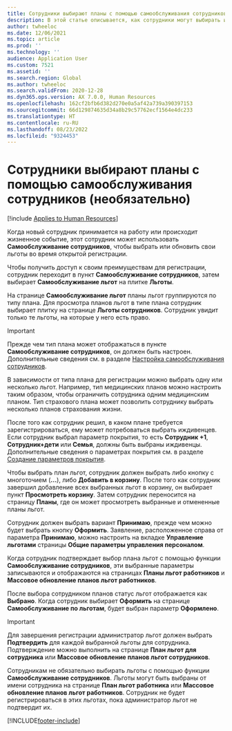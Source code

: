 ```yaml
---
title: Сотрудники выбирают планы с помощью самообслуживания сотрудников (необязательно)
description: В этой статье описывается, как сотрудники могут выбирать или обновлять свои льготы.
author: twheeloc
ms.date: 12/06/2021
ms.topic: article
ms.prod: ''
ms.technology: ''
audience: Application User
ms.custom: 7521
ms.assetid: ''
ms.search.region: Global
ms.author: twheeloc
ms.search.validFrom: 2020-12-28
ms.dyn365.ops.version: AX 7.0.0, Human Resources
ms.openlocfilehash: 162cf2bfb6d382d270e0a5af42a739a390397153
ms.sourcegitcommit: 66d129874635d34a8b29c57762ecf1564e4dc233
ms.translationtype: HT
ms.contentlocale: ru-RU
ms.lasthandoff: 08/23/2022
ms.locfileid: "9324453"
---
```

# <a name="employees-select-plans-by-using-employee-self-service-optional"></a>Сотрудники выбирают планы с помощью самообслуживания сотрудников (необязательно)

[!include [Applies to Human Resources](../includes/applies-to-hr.md)]

Когда новый сотрудник принимается на работу или происходит жизненное событие, этот сотрудник может использовать **Самообслуживание сотрудников**, чтобы выбрать или обновить свои льготы во время открытой регистрации.

Чтобы получить доступ к своим преимуществам для регистрации, сотрудник переходит в пункт **Самообслуживание сотрудников**, затем выбирает **Самообслуживание льгот** на плитке **Льготы**.

На странице **Самообслуживание льгот** планы льгот группируются по типу плана. Для просмотра планов льгот в типе плана сотрудник выбирает плитку на странице **Льготы сотрудников**. Сотрудник увидит только те льготы, на которые у него есть право.

> [!IMPORTANT]
> Прежде чем тип плана может отображаться в пункте **Самообслуживание сотрудников**, он должен быть настроен. Дополнительные сведения см. в разделе [Настройка самообслуживания сотрудников](/dynamics365/human-resources/hr-benefits-setup-employee-self-service).

В зависимости от типа плана для регистрации можно выбрать одну или несколько льгот. Например, тип медицинских планов можно настроить таким образом, чтобы ограничить сотрудника одним медицинским планом. Тип страхового плана может позволить сотруднику выбрать несколько планов страхования жизни.

После того как сотрудник решил, в каком плане требуется зарегистрироваться, ему может потребоваться выбрать иждивенцев. Если сотрудник выбрал параметр покрытия, то есть **Сотрудник +1**, **Сотрудник+дети** или **Семья**, должны быть выбраны иждивенцы. Дополнительные сведения о параметрах покрытия см. в разделе [Создание параметров покрытия](/dynamics365/human-resources/hr-benefits-setup-coverage-options).

Чтобы выбрать план льгот, сотрудник должен выбрать либо кнопку с многоточием (**...**), либо **Добавить в корзину**. После того как сотрудник завершил добавление всех выбранных льгот в корзину, он выбирает пункт **Просмотреть корзину**. Затем сотрудник переносится на страницу **Планы**, где он может просмотреть выбранные и отмененные планы льгот.

Сотрудник должен выбрать вариант **Принимаю**, прежде чем можно будет выбрать кнопку **Оформить**. Заявление, расположенное справа от параметра **Принимаю**, можно настроить на вкладке **Управление льготами** страницы **Общие параметры управления персоналом**.

Когда сотрудник подтверждает выбор плана льгот с помощью функции **Самообслуживание сотрудников**, эти выбранные параметры записываются и отображаются на страницах **Планы льгот работников** и **Массовое обновление планов льгот работников**.

После выбора сотрудником планов статус льгот отображается как **Выбрано**. Когда сотрудник выбирает **Оформить** на странице **Самообслуживание по льготам**, будет выбран параметр **Оформлено**.

> [!IMPORTANT]
> Для завершения регистрации администратор льгот должен выбрать **Подтвердить** для каждой выбранной льготы для сотрудника. Подтверждение можно выполнить на странице **План льгот для сотрудника** или **Массовое обновление планов льгот сотрудников**.
>

Сотрудникам не обязательно выбирать льготы с помощью функции **Самообслуживание сотрудников**. Льготы могут быть выбраны от имени сотрудника на странице **План льгот работника** или **Массовое обновление планов льгот работников**. Сотрудник не будет регистрироваться в этих льготах, пока администратор льгот не подтвердит их.

[!INCLUDE[footer-include](../includes/footer-banner.md)]
